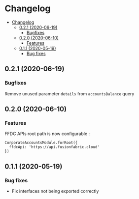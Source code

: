 # Changelog

<!-- TOC -->

- [Changelog](#changelog)
  - [0.2.1 (2020-06-19)](#021-2020-06-19)
    - [Bugfixes](#bugfixes)
  - [0.2.0 (2020-06-10)](#020-2020-06-10)
    - [Features](#features)
  - [0.1.1 (2020-05-19)](#011-2020-05-19)
    - [Bug fixes](#bug-fixes)

<!-- /TOC -->

## 0.2.1 (2020-06-19)

### Bugfixes

Remove unused parameter `details` from `accountsBalance` query

## 0.2.0 (2020-06-10)

### Features

FFDC APIs root path is now configurable :

```
CorporateAccountsModule.forRoot({
  ffdcApi: 'https://api.fusionfabric.cloud'
})
```

## 0.1.1 (2020-05-19)

### Bug fixes

- Fix interfaces not being exported correctly
